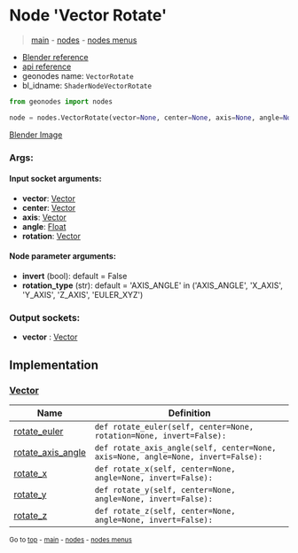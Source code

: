 # Node 'Vector Rotate'

> [main](../structure.md) - [nodes](nodes.md) - [nodes menus](nodes_menus.md)

- [Blender reference](https://docs.blender.org/manual/en/latest/modeling/geometry_nodes/vector/vector_rotate.html)
- [api reference](https://docs.blender.org/api/current/bpy.types.ShaderNodeVectorRotate.html)
- geonodes name: `VectorRotate`
- bl_idname: `ShaderNodeVectorRotate`

```python
from geonodes import nodes

node = nodes.VectorRotate(vector=None, center=None, axis=None, angle=None, rotation=None, invert=False, rotation_type='AXIS_ANGLE')
```

[Blender Image](self.node_image_ref)

### Args:

#### Input socket arguments:

- **vector**: [Vector](Vector.md)
- **center**: [Vector](Vector.md)
- **axis**: [Vector](Vector.md)
- **angle**: [Float](Float.md)
- **rotation**: [Vector](Vector.md)

#### Node parameter arguments:

- **invert** (bool): default = False
- **rotation_type** (str): default = 'AXIS_ANGLE' in ('AXIS_ANGLE', 'X_AXIS', 'Y_AXIS', 'Z_AXIS', 'EULER_XYZ')

### Output sockets:

- **vector** : [Vector](Vector.md)

## Implementation

### [Vector](Vector.md)

| Name | Definition |
|------|------------|
 | [rotate_euler](Vector.md#rotate_euler) | `def rotate_euler(self, center=None, rotation=None, invert=False):` |
 | [rotate_axis_angle](Vector.md#rotate_axis_angle) | `def rotate_axis_angle(self, center=None, axis=None, angle=None, invert=False):` |
 | [rotate_x](Vector.md#rotate_x) | `def rotate_x(self, center=None, angle=None, invert=False):` |
 | [rotate_y](Vector.md#rotate_y) | `def rotate_y(self, center=None, angle=None, invert=False):` |
 | [rotate_z](Vector.md#rotate_z) | `def rotate_z(self, center=None, angle=None, invert=False):` |

<sub>Go to [top](#node-Vector-Rotate) - [main](../structure.md) - [nodes](nodes.md) - [nodes menus](nodes_menus.md)</sub>

